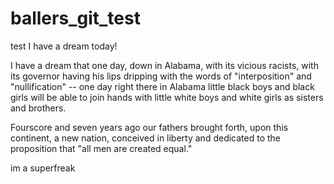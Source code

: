 # ballers_git_test
test
I have a dream today!

I have a dream that one day, down in Alabama, with its vicious racists, with its governor having his lips dripping with the words of "interposition" and "nullification" -- one day right there in Alabama little black boys and black girls will be able to join hands with little white boys and white girls as sisters and brothers.


Fourscore and seven years ago our fathers brought forth, upon this continent, a new nation, conceived in liberty and dedicated to the proposition that "all men are created equal."

im a superfreak
